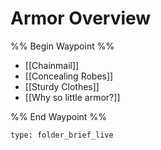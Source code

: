 # Armor Overview

%% Begin Waypoint %%
- [[Chainmail]]
- [[Concealing Robes]]
- [[Sturdy Clothes]]
- [[Why so little armor?]]

%% End Waypoint %%

 
```ccard
type: folder_brief_live
```
 
